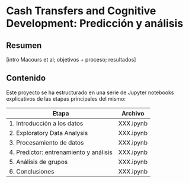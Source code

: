 # Cash Transfers and Cognitive Development: Predicción y análisis

## Resumen

[intro Macours et al; objetivos + proceso; resultados]


## Contenido

Este proyecto se ha estructurado en una serie de Jupyter notebooks explicativos de las etapas principales del mismo:

| Etapa | Archivo |
| ------------- | ------------- |
| 1. Introducción a los datos | XXX.ipynb |
| 2. Exploratory Data Analysis | XXX.ipynb |
| 3. Procesamiento de datos | XXX.ipynb |
| 4. Predictor: entrenamiento y análisis | XXX.ipynb |
| 5. Análisis de grupos | XXX.ipynb |
| 6. Conclusiones | XXX.ipynb |
